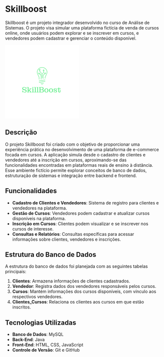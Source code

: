 # Skillboost

Skillboost é um projeto integrador desenvolvido no curso de Análise de Sistemas. O projeto visa simular uma plataforma fictícia de venda de cursos online, onde usuários podem explorar e se inscrever em cursos, e vendedores podem cadastrar e gerenciar o conteúdo disponível.

<img src="imgs/logo2.png" alt="Logo do Skillboost" width="240"/>

## Descrição

O projeto Skillboost foi criado com o objetivo de proporcionar uma experiência prática no desenvolvimento de uma plataforma de e-commerce focada em cursos. A aplicação simula desde o cadastro de clientes e vendedores até a inscrição em cursos, aproximando-se das funcionalidades encontradas em plataformas reais de ensino à distância. Esse ambiente fictício permite explorar conceitos de banco de dados, estruturação de sistemas e integração entre backend e frontend.

## Funcionalidades

- **Cadastro de Clientes e Vendedores**: Sistema de registro para clientes e vendedores na plataforma.
- **Gestão de Cursos**: Vendedores podem cadastrar e atualizar cursos disponíveis na plataforma.
- **Inscrição em Cursos**: Clientes podem visualizar e se inscrever nos cursos de interesse.
- **Consultas e Relatórios**: Consultas específicas para acessar informações sobre clientes, vendedores e inscrições.

## Estrutura do Banco de Dados

A estrutura do banco de dados foi planejada com as seguintes tabelas principais:

1. **Clientes**: Armazena informações de clientes cadastrados.
2. **Vendedor**: Registra dados dos vendedores responsáveis pelos cursos.
3. **Cursos**: Mantém informações dos cursos disponíveis, com vínculo aos respectivos vendedores.
4. **Clientes_Cursos**: Relaciona os clientes aos cursos em que estão inscritos.

## Tecnologias Utilizadas

- **Banco de Dados**: MySQL
- **Back-End**: Java
- **Front-End**: HTML, CSS, JavaScript
- **Controle de Versão**: Git e GitHub
